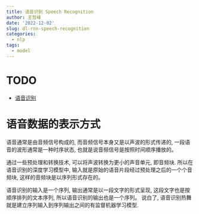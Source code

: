 ```yaml
---
title: 语音识别 Speech Recognition
author: 王哲峰
date: '2022-12-02'
slug: dl-rnn-speech-recognition
categories:
  - nlp
tags:
  - model
---
```


# TODO

* [语音识别](https://mp.weixin.qq.com/s?__biz=MzA5MjEyMTYwMg==&mid=2650243458&idx=1&sn=ca710d875a71f8e1287a00103efb9d61&chksm=8872deefbf0557f91878516d9cd765849a2594fa7f4baeffd2181d4f70fbae7fc94586b8f22d&scene=21#wechat_redirect)

# 语音数据的表示方式

语音通常是由音频信号构成的, 而音频信号本身又是以声波的形式传递的, 
一段语音的波形通常是一种时序状态, 也就是说音频信号是按照时间顺序播放的。

通过一些预处理和转换技术, 可以将声波转换为更小的声音单元, 即音频块. 
所以在语音识别的深度学习模型中, 输入就是原始的语音片段经过预处理之后的一个个音频块, 
这样的音频块是以序列形式存在的。

语音识别的输入是一个序列, 输出通常是以一段文字的形式呈现, 
这段文字也是按顺序排列的文本序列, 所以语音识别的输出也是一个序列。
说白了, 语音识别热舞就是建立序列输入到序列输出之间的有监督机器学习模型.

